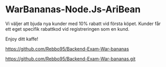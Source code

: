# WarBananas-Node.Js-AriBean


Vi väljer att bjuda nya kunder med 10% rabatt vid första köpet.
Kunder får ett eget specifik rabattkod vid registreringen som en kund. 

Enjoy ditt kaffe!

https://github.com/Rebbo95/Backend-Exam-War-bananas

https://github.com/Rebbo95/Backend-Exam-War-bananas.git

